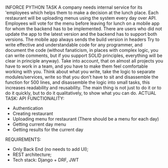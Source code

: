 INFORCE PYTHON TASK
A company needs internal service for its 'employees which helps them to
make a decision at the lunch place. Each restaurant will be uploading menus
using the system every day over API.
Employees will vote for the menu before leaving for lunch on a mobile app
for whom the backend has to be implemented. There are users who did not
update the app to the latest version and the backend has to support both
versions. The mobile app always sends the build version in headers
Try to write effective and understandable code for any programmer, and
document the code (without fanaticism, in places with complex logic, you can
write comments, but if you support SOLID principles, everything will be clear
in principle anyway). Take into account, that on almost all projects you have
to work in a team, and you have to make them feel comfortable working with
you.
Think about what you write, take the logic to separate modules/services,
write so that you don't have to sit and disassemble the function for 500
lines, and disassemble the logic into small tasks, this increases readability
and reusability. The main thing is not just to do it or to do it quickly, but to do
it qualitatively, to show what you can do.
ACTUAL TASK:
API FUNCTIONALITY:
- Authentication
- Creating restaurant
- Uploading menu for restaurant (There should be a menu for each day)
- Getting current day menu
- Getting results for the current day

REQUIREMENTS:
- Only Back End (no needs to add UI);
- REST architecture;
- Tech stack: Django + DRF, JWT
